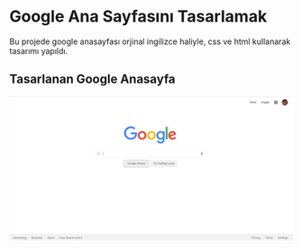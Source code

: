 # Google Ana Sayfasını Tasarlamak

Bu projede google anasayfası orjinal ingilizce haliyle, css ve html kullanarak tasarımı yapıldı.


## Tasarlanan Google Anasayfa 

![Google Anasayfa](https://github.com/yigitsarioglu/patikadev/blob/main/frontend/css_egitim/google_homepage/assets/google_webpage.jpg "Google Anasayfa")